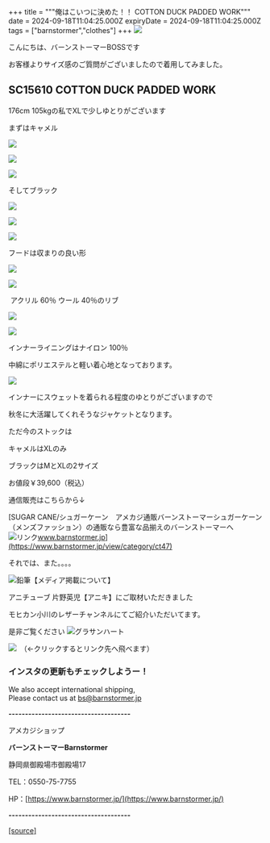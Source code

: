 +++
title = """俺はこいつに決めた！！ COTTON DUCK PADDED WORK"""
date = 2024-09-18T11:04:25.000Z
expiryDate = 2024-09-18T11:04:25.000Z
tags = ["barnstormer","clothes"]
+++
[![](https://stat.ameba.jp/user_images/20231023/16/barnstormer-go/b2/03/p/o0420015015354743273.png)](https://ameblo.jp/barnstormer-go/entry-12825670498.html)

こんにちは、バーンストーマーBOSSです

お客様よりサイズ感のご質問がございましたので着用してみました。

SC15610 COTTON DUCK PADDED WORK
-------------------------------

176cm 105kgの私でXLで少しゆとりがございます

まずはキャメル

[![](https://stat.ameba.jp/user_images/20240918/16/barnstormer-go/f1/34/j/o0500075015487808890.jpg)](https://stat.ameba.jp/user_images/20240918/16/barnstormer-go/f1/34/j/o0500075015487808890.jpg)

[![](https://stat.ameba.jp/user_images/20240918/16/barnstormer-go/f9/b3/j/o0500075015487808892.jpg)](https://stat.ameba.jp/user_images/20240918/16/barnstormer-go/f9/b3/j/o0500075015487808892.jpg)

[![](https://stat.ameba.jp/user_images/20240918/16/barnstormer-go/2a/38/j/o0500075015487808896.jpg)](https://stat.ameba.jp/user_images/20240918/16/barnstormer-go/2a/38/j/o0500075015487808896.jpg)

そしてブラック

[![](https://stat.ameba.jp/user_images/20240918/16/barnstormer-go/3c/d4/j/o0500075015487808868.jpg)](https://stat.ameba.jp/user_images/20240918/16/barnstormer-go/3c/d4/j/o0500075015487808868.jpg)

[![](https://stat.ameba.jp/user_images/20240918/16/barnstormer-go/14/09/j/o0500075015487808870.jpg)](https://stat.ameba.jp/user_images/20240918/16/barnstormer-go/14/09/j/o0500075015487808870.jpg)

[![](https://stat.ameba.jp/user_images/20240918/16/barnstormer-go/00/94/j/o0500075015487808874.jpg)](https://stat.ameba.jp/user_images/20240918/16/barnstormer-go/00/94/j/o0500075015487808874.jpg)

フードは収まりの良い形

[![](https://stat.ameba.jp/user_images/20240918/16/barnstormer-go/74/ea/j/o0500075015487808876.jpg)](https://stat.ameba.jp/user_images/20240918/16/barnstormer-go/74/ea/j/o0500075015487808876.jpg)

[![](https://stat.ameba.jp/user_images/20240918/16/barnstormer-go/a7/8f/j/o0750050015487808885.jpg)](https://stat.ameba.jp/user_images/20240918/16/barnstormer-go/a7/8f/j/o0750050015487808885.jpg)

 アクリル 60％ ウール 40％のリブ

[![](https://stat.ameba.jp/user_images/20240918/16/barnstormer-go/44/33/j/o0500075015487808879.jpg)](https://stat.ameba.jp/user_images/20240918/16/barnstormer-go/44/33/j/o0500075015487808879.jpg)

[![](https://stat.ameba.jp/user_images/20240918/16/barnstormer-go/da/32/j/o0500075015487808883.jpg)](https://stat.ameba.jp/user_images/20240918/16/barnstormer-go/da/32/j/o0500075015487808883.jpg)

インナーライニングはナイロン 100％

中綿にポリエステルと軽い着心地となっております。

[![](https://stat.ameba.jp/user_images/20240918/16/barnstormer-go/62/9c/j/o0500075015487808886.jpg)](https://stat.ameba.jp/user_images/20240918/16/barnstormer-go/62/9c/j/o0500075015487808886.jpg)

インナーにスウェットを着られる程度のゆとりがございますので

秋冬に大活躍してくれそうなジャケットとなります。

ただ今のストックは

キャメルはXLのみ

ブラックはMとXLの2サイズ

お値段￥39,600（税込）

通信販売はこちらから↓

[SUGAR CANE/シュガーケーン　アメカジ通販バーンストーマーシュガーケーン（メンズファッション）の通販なら豊富な品揃えのバーンストーマーへ![リンク](https://c.stat100.ameba.jp/ameblo/symbols/v3.20.0/svg/gray/editor_link.svg)www.barnstormer.jp](https://www.barnstormer.jp/view/category/ct47)

それでは、また。。。。

![鉛筆](https://stat100.ameba.jp/blog/ucs/img/char/char3/519.png)【メディア掲載について】

アニチューブ 片野英児【アニキ】にご取材いただきました

モヒカン小川のレザーチャンネルにてご紹介いただいてます。

是非ご覧ください ![グラサンハート](https://stat100.ameba.jp/blog/ucs/img/char/char3/148.png)

[![](https://stat.ameba.jp/user_images/20230412/16/barnstormer-go/6a/23/p/o0108010815269242493.png)](https://www.instagram.com/barnstormer_daily/)　（←クリックするとリンク先へ飛べます）

### インスタの更新もチェックしようー！

We also accept international shipping,  
Please contact us at bs@barnstormer.jp

**\-------------------------------------**

アメカジショップ

**バーンストーマーBarnstormer**

静岡県御殿場市御殿場17

TEL：0550-75-7755

HP：[https://www.barnstormer.jp/](https://www.barnstormer.jp/)

**\-------------------------------------**

[[source]](https://ameblo.jp/barnstormer-go/entry-12868039105.html)
